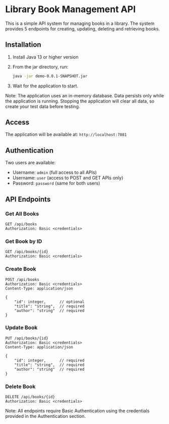 # Library Book Management API

This is a simple API system for managing books in a library. The system provides 5 endpoints for creating, updating, deleting and retrieving books.

## Installation

1. Install Java 13 or higher version
2. From the jar directory, run:

   ```bash
   java -jar demo-0.0.1-SNAPSHOT.jar
   ```

3. Wait for the application to start.

Note: The application uses an in-memory database. Data persists only while the application is running. Stopping the application will clear all data, so create your test data before testing.

## Access

The application will be available at: `http://localhost:7081`

## Authentication

Two users are available:

- Username: `admin` (full access to all APIs)
- Username: `user` (access to POST and GET APIs only)
- Password: `password` (same for both users)

## API Endpoints

### Get All Books

```http
GET /api/books
Authorization: Basic <credentials>
```

### Get Book by ID

```http
GET /api/books/{id}
Authorization: Basic <credentials>
```

### Create Book

```http
POST /api/books
Authorization: Basic <credentials>
Content-Type: application/json

{
    "id": integer,      // optional
    "title": "string",  // required
    "author": "string"  // required
}
```

### Update Book

```http
PUT /api/books/{id}
Authorization: Basic <credentials>
Content-Type: application/json

{
    "id": integer,      // required
    "title": "string",  // required
    "author": "string"  // required
}
```

### Delete Book

```http
DELETE /api/books/{id}
Authorization: Basic <credentials>
```

Note: All endpoints require Basic Authentication using the credentials provided in the Authentication section.